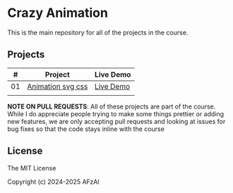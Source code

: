 # Crazy Animation

This is the main repository for all of the projects in the course.

## Projects


|  #  | Project                                                                                                                     | Live Demo                                                                         |
| :-: | --------------------------------------------------------------------------------------------------------------------------- | --------------------------------------------------------------------------------- |
| 01  | [Animation svg css](https://github.com/Fm-Afzal/animation/tree/main/animation-svg-css )                             | [Live Demo](https://50projects50days.com/projects/expanding-cards/)               |
           |

**NOTE ON PULL REQUESTS**: All of these projects are part of the course. While I do appreciate people trying to make some things prettier or adding new features, we are only accepting pull requests and looking at issues for bug fixes so that the code stays inline with the course

## License

The MIT License

Copyright (c) 2024-2025 AFzAl



